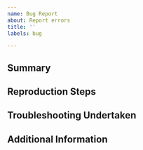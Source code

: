 ```yaml
---
name: Bug Report
about: Report errors
title: ''
labels: bug

---
```


## Summary

<!-- Provide a summary of the bug including why this is not the expected
     behavior. -->

## Reproduction Steps

<!-- List the steps you performed before encountering the issue. -->

## Troubleshooting Undertaken

<!-- Please follow the instructions at
     https://github.com/microsoft/PR-Metrics/blob/main/docs/troubleshooting.md
     and include the results. In particular, include debug logs if possible. -->

## Additional Information

<!-- Provide any additional information you believe may be relevant including
     but not limited to your setup and software versions. -->
